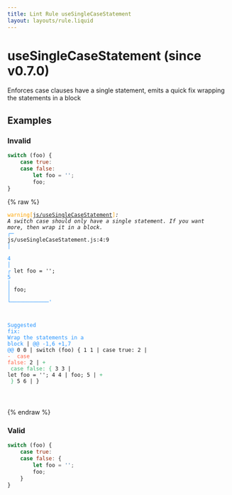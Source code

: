 ```yaml
---
title: Lint Rule useSingleCaseStatement
layout: layouts/rule.liquid
---
```


# useSingleCaseStatement (since v0.7.0)

Enforces case clauses have a single statement, emits a quick fix wrapping
the statements in a block

## Examples

### Invalid

```jsx
switch (foo) {
    case true:
    case false:
        let foo = '';
        foo;
}
```

{% raw %}<pre class="language-text"><code class="language-text"><span style="color: Orange;">warning</span><span style="color: Orange;">[</span><span style="color: Orange;"><a href="https://rome.tools/docs/lint/rules/useSingleCaseStatement/">js/useSingleCaseStatement</a></span><span style="color: Orange;">]</span><em>: </em><em>A switch case should only have a single statement. If you want more, then wrap it in a block.</em>
  <span style="color: rgb(38, 148, 255);">┌</span><span style="color: rgb(38, 148, 255);">─</span> js/useSingleCaseStatement.js:4:9
  <span style="color: rgb(38, 148, 255);">│</span>  
<span style="color: rgb(38, 148, 255);">4</span> <span style="color: rgb(38, 148, 255);">│</span> <span style="color: rgb(38, 148, 255);">┌</span>         let foo = '';
<span style="color: rgb(38, 148, 255);">5</span> <span style="color: rgb(38, 148, 255);">│</span> <span style="color: rgb(38, 148, 255);">│</span>         foo;
  <span style="color: rgb(38, 148, 255);">│</span> <span style="color: rgb(38, 148, 255);">└</span><span style="color: rgb(38, 148, 255);">─</span><span style="color: rgb(38, 148, 255);">─</span><span style="color: rgb(38, 148, 255);">─</span><span style="color: rgb(38, 148, 255);">─</span><span style="color: rgb(38, 148, 255);">─</span><span style="color: rgb(38, 148, 255);">─</span><span style="color: rgb(38, 148, 255);">─</span><span style="color: rgb(38, 148, 255);">─</span><span style="color: rgb(38, 148, 255);">─</span><span style="color: rgb(38, 148, 255);">─</span><span style="color: rgb(38, 148, 255);">─</span><span style="color: rgb(38, 148, 255);">─</span><span style="color: rgb(38, 148, 255);">'</span>

<span style="color: rgb(38, 148, 255);">Suggested fix</span><span style="color: rgb(38, 148, 255);">: </span><span style="color: rgb(38, 148, 255);">Wrap the statements in a block</span>
    | <span style="color: rgb(38, 148, 255);">@@ -1,6 +1,7 @@</span>
0 0 |   switch (foo) {
1 1 |       case true:
2   | <span style="color: Tomato;">- </span><span style="color: Tomato;">    case false:</span>
  2 | <span style="color: MediumSeaGreen;">+ </span><span style="color: MediumSeaGreen;">    case false: {</span>
3 3 |           let foo = '';
4 4 |           foo;
  5 | <span style="color: MediumSeaGreen;">+ </span><span style="color: MediumSeaGreen;">    }</span>
5 6 |   }

</code></pre>{% endraw %}

### Valid

```jsx
switch (foo) {
    case true:
    case false: {
        let foo = '';
        foo;
    }
}
```


